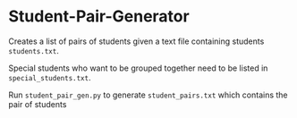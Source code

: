 # Student-Pair-Generator
Creates a list of pairs of students given a text file containing students `students.txt`.

Special students who want to be grouped together need to be listed in `special_students.txt`.

Run `student_pair_gen.py` to generate `student_pairs.txt` which contains the pair of students
